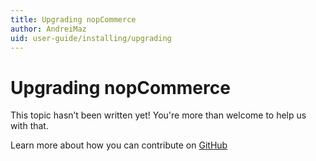 ```yaml
---
title: Upgrading nopCommerce
author: AndreiMaz
uid: user-guide/installing/upgrading
---
```

# Upgrading nopCommerce

This topic hasn’t been written yet! You're more than welcome to help us with that.

Learn more about how you can contribute on [GitHub](https://github.com/nopSolutions/nopCommerce-Docs/blob/master/CONTRIBUTING.md)